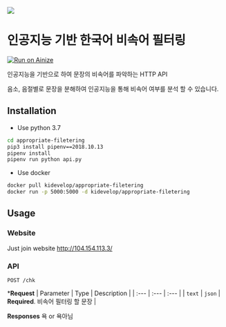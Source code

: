 ![](https://github.com/hjh010501/appropriate-filetering/blob/master/images/main.png)

# 인공지능 기반 한국어 비속어 필터링
[![Run on Ainize](https://ainize.ai/static/images/run_on_ainize_button.svg)](http://104.154.113.3/)

인공지능을 기반으로 하여 문장의 비속어를 파악하는 HTTP API

음소, 음절별로 문장을 분해하여 인공지능을 통해 비속어 여부를 분석 할 수 있습니다.

## Installation

- Use python 3.7

```bash
cd appropriate-filetering
pip3 install pipenv==2018.10.13 
pipenv install
pipenv run python api.py
```

- Use docker
```bash
docker pull kidevelop/appropriate-filetering
docker run -p 5000:5000 -d kidevelop/appropriate-filetering
```

## Usage
### Website
Just join website http://104.154.113.3/

### API
```http
POST /chk
```
***Request**
| Parameter | Type | Description |
| :--- | :--- | :--- |
| `text` | `json` | **Required**. 비속어 필터링 할 문장 |

**Responses**
욕 or 욕아님